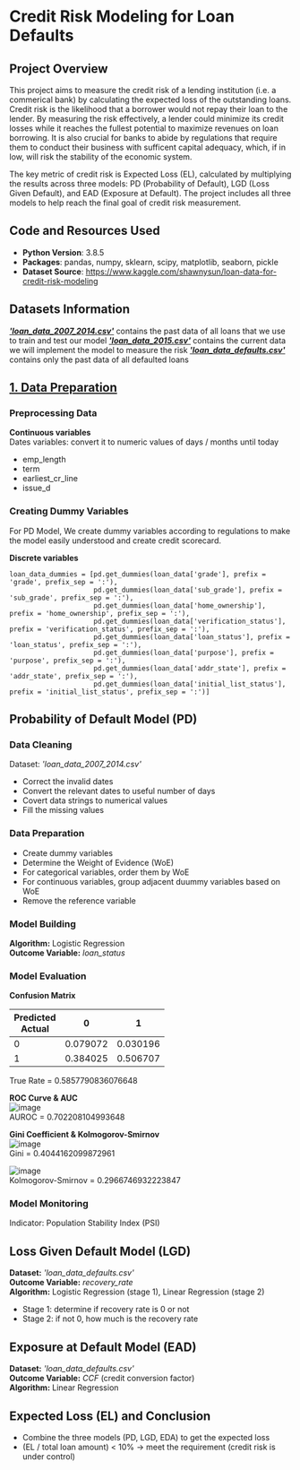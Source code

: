 # Credit Risk Modeling for Loan Defaults

## Project Overview
This project aims to measure the credit risk of a lending institution (i.e. a commerical bank) by calculating the expected loss of the outstanding loans. Credit risk is the likelihood that a borrower would not repay their loan to the lender. By measuring the risk effectively, a lender could minimize its credit losses while it reaches the fullest potential to maximize revenues on loan borrowing. It is also crucial for banks to abide by regulations that require them to conduct their business with sufficent capital adequacy, which, if in low, will risk the stability of the economic system.

The key metric of credit risk is Expected Loss (EL), calculated by multiplying the results across three models: PD (Probability of Default), LGD (Loss Given Default), and EAD (Exposure at Default). The project includes all three models to help reach the final goal of credit risk measurement.
 
## Code and Resources Used
* __Python Version__: 3.8.5
* __Packages__: pandas, numpy, sklearn, scipy, matplotlib, seaborn, pickle
* __Dataset Source__: https://www.kaggle.com/shawnysun/loan-data-for-credit-risk-modeling

## Datasets Information<br>
[_**'loan_data_2007_2014.csv'**_](https://www.kaggle.com/shawnysun/loan-data-for-credit-risk-modeling?select=loan_data_2007_2014.csv) contains the past data of all loans that we use to train and test our model
[_**'loan_data_2015.csv'**_](https://www.kaggle.com/shawnysun/loan-data-for-credit-risk-modeling?select=loan_data_2015.csv) contains the current data we will implement the model to measure the risk
[_**'loan_data_defaults.csv'**_](https://www.kaggle.com/shawnysun/loan-data-for-credit-risk-modeling?select=loan_data_defaults.csv) contains only the past data of all defaulted loans

## [1. Data Preparation](https://github.com/shawn-y-sun/Credit_Risk_Model_LoanDefaults/blob/main/1.Credit%20Risk%20Modeling_PD%20Data%20Preparation.ipynb)

### Preprocessing Data
__Continuous variables__<br>
Dates variables: convert it to numeric values of days / months until today
- emp_length
- term
- earliest_cr_line 
- issue_d

### Creating Dummy Variables
For PD Model, We create dummy variables according to regulations to make the model easily understood and create credit scorecard.

__Discrete variables__<br>
```
loan_data_dummies = [pd.get_dummies(loan_data['grade'], prefix = 'grade', prefix_sep = ':'),
                     pd.get_dummies(loan_data['sub_grade'], prefix = 'sub_grade', prefix_sep = ':'),
                     pd.get_dummies(loan_data['home_ownership'], prefix = 'home_ownership', prefix_sep = ':'),
                     pd.get_dummies(loan_data['verification_status'], prefix = 'verification_status', prefix_sep = ':'),
                     pd.get_dummies(loan_data['loan_status'], prefix = 'loan_status', prefix_sep = ':'),
                     pd.get_dummies(loan_data['purpose'], prefix = 'purpose', prefix_sep = ':'),
                     pd.get_dummies(loan_data['addr_state'], prefix = 'addr_state', prefix_sep = ':'),
                     pd.get_dummies(loan_data['initial_list_status'], prefix = 'initial_list_status', prefix_sep = ':')] 
```



## Probability of Default Model (PD)
### Data Cleaning
Dataset: *'loan_data_2007_2014.csv'* <br>
* Correct the invalid dates
* Convert the relevant dates to useful number of days
* Covert data strings to numerical values
* Fill the missing values

### Data Preparation
* Create dummy variables
* Determine the Weight of Evidence (WoE)
* For categorical variables, order them by WoE
* For continuous variables, group adjacent duummy variables based on WoE
* Remove the reference variable

### Model Building
__Algorithm:__ Logistic Regression <br>
__Outcome Variable:__ *loan_status* <br>

### Model Evaluation
__Confusion Matrix__

| Predicted<br>Actual | 0     | 1        |
|------------------|----------|----------|
| 0                | 0.079072 | 0.030196 |
| 1                | 0.384025 | 0.506707 |

True Rate = 0.5857790836076648


__ROC Curve & AUC__<br>
![image](https://user-images.githubusercontent.com/77659538/109492048-564d8900-7ac5-11eb-8ba7-321976cef573.png)<br>
AUROC = 0.702208104993648


__Gini Coefficient & Kolmogorov-Smirnov__<br>
![image](https://user-images.githubusercontent.com/77659538/109492110-6d8c7680-7ac5-11eb-9844-ad4ba43aee27.png)<br>
Gini = 0.4044162099872961

![image](https://user-images.githubusercontent.com/77659538/109492134-754c1b00-7ac5-11eb-9843-472ce812e8e1.png)<br>
Kolmogorov-Smirnov = 0.2966746932223847

### Model Monitoring
Indicator: Population Stability Index (PSI)


## Loss Given Default Model (LGD)
__Dataset:__ _'loan_data_defaults.csv'_ <br>
__Outcome Variable:__ *recovery_rate* <br>
__Algorithm:__ Logistic Regression (stage 1), Linear Regression (stage 2)
  - Stage 1: determine if recovery rate is 0 or not
  - Stage 2: if not 0, how much is the recovery rate

## Exposure at Default Model (EAD)
__Dataset:__ _'loan_data_defaults.csv'_ <br>
__Outcome Variable:__ *CCF* (credit conversion factor) <br>
__Algorithm:__ Linear Regression

## Expected Loss (EL) and Conclusion
* Combine the three models (PD, LGD, EDA) to get the expected loss
* (EL / total loan amount) < 10% -> meet the requirement (credit risk is under control)




